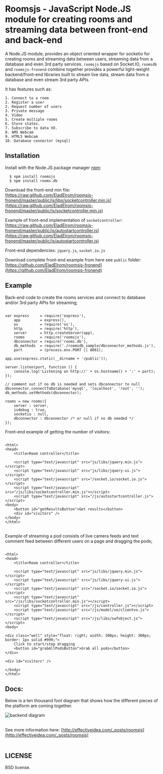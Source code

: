 # Roomsjs - JavaScript Node.JS module for creating rooms and streaming data between front-end and back-end

A Node.JS module, provides an object oriented wrapper for socketio for creating rooms and streaming data between users, streaming data from a database and even 3rd party services.
`roomsjs` based on Socket.IO, `roomsdb` and `roomsjs-fronend` combine together provides a powerful light-weight backend/front-end libraries built to stream live data, stream data from a database and even stream 3rd party APIs.

It has features such as:

    1. Connect to a room
    2. Register a user
    2. Request number of users
    3. Private message
    4. Video
    5. Create multiple rooms
    6. Store states.
    7. Subscribe to data VO.
    8. AMS Webcam
    9. HTML5 Webcam
    10. Database connector (mysql)

## Installation

  Install with the Node.JS package manager [npm](http://npmjs.org/):

      $ npm install roomsjs
      $ npm install rooms.db

Download the front-end min file:
[https://raw.github.com/EladElrom/roomsjs-fronend/master/public/js/libs/socketcontroller.min.js](https://raw.github.com/EladElrom/roomsjs-fronend/master/public/js/socketcontroller.min.js)

Example of front-end implementation of `socketcontroller`:
[https://raw.github.com/EladElrom/roomsjs-fronend/master/public/js/autostartcontroller.js](https://raw.github.com/EladElrom/roomsjs-fronend/master/public/js/autostartcontroller.js)

Front-end dependencies: `jquery.js`, `socket.io.js`

Download complete front-end example from here see `public` folder: 
[https://github.com/EladElrom/roomsjs-fronend](https://github.com/EladElrom/roomsjs-fronend)
      
## Example

Back-end code to create the rooms services and connect to database and/or 3rd party APIs for streaming;

<pre lang="javascript"><code>
var express     = require('express'),
    app         = express(),
    os          = require('os'),
    http        = require('http'),
    server      = http.createServer(app),
    rooms       = require('roomsjs'),
    dbconnector = require('rooms.db'),
    db_methods  = require('./roomsdb_sample/dbconnector_methods.js'),
    port        = (process.env.PORT || 8081);

app.use(express.static(__dirname + '/public'));

server.listen(port, function () {
    console.log('Listening on http://' + os.hostname() + ':' + port);
});

// comment out if no db is needed and sets dbconnector to null
dbconnector.connectToDatabase('mysql', 'localhost', 'root', '');
db_methods.setMethods(dbconnector);

rooms = new rooms({
    server : server,
    isdebug : true,
    socketio : null,
    dbconnector : dbconnector /* or null if no db needed */
});
</code></pre>

Front-end example of getting the number of visitors:

<pre lang="html">
<code>
&#60;html&#62;
&#60;head&#62;
    &#60;title&#62;Room controller&#60;/title&#62;

    &#60;script type="text/javascript" src="js/libs/jquery.min.js"&#62;&#60;/script&#62;
    &#60;script type="text/javascript" src="js/libs/jquery-ui.js"&#62;&#60;/script&#62;
    &#60;script type="text/javascript" src="/socket.io/socket.io.js"&#62;&#60;/script&#62;
    &#60;script type="text/javascript" src="/js/libs/socketcontroller.min.js"&#62;&#60;/script&#62;
    &#60;script type="text/javascript" src="/js/autostartcontroller.js"&#62;&#60;/script&#62;
&#60;body&#62;
    &#60;button id="getResultsButton"&#62;Get results&#60;/button&#62;
    &#60;div id="visitors" /&#62;
&#60;/body&#62;
&#60;/html&#62;
</code>
</pre>

Example of streaming a pod consists of live camera feeds and text comment feed between different users on a page and dragging the pods;

<pre lang="html"><code>
&#60;html&#62;
&#60;head&#62;
    &#60;title&#62;Room controller&#60;/title&#62;

    &#60;script type="text/javascript" src="js/libs/jquery.min.js"&#62;&#60;/script&#62;
    &#60;script type="text/javascript" src="js/libs/jquery-ui.js"&#62;&#60;/script&#62;
    &#60;script type="text/javascript" src="/socket.io/socket.io.js"&#62;&#60;/script&#62;
    &#60;script type="text/javascript" src="/js/libs/socketcontroller.min.js"&#62;&#60;/script&#62;
    &#60;script type="text/javascript" src="/js/controller.js"&#62;&#60;/script&#62;
    &#60;script type="text/javascript" src="/js/model/vo/clientvo.js"&#62;&#60;/script&#62;
    &#60;script type="text/javascript" src="/js/libs/swfobject.js"&#62;&#60;/script&#62;
&#60;body&#62;

&#60;div class="well" style="float: right; width: 300px; height: 300px; border: 1px solid #999;"&#62;
    Click to start/stop dragging
    &#60;button id="grabAllPodsButton"&#62;Grab all pods&#60;/button&#62;
&#60;/div&#62;

&#60;div id="visitors" /&#62;

&#60;/body&#62;
&#60;/html&#62;
</code></pre>

## Docs:

Below is a ten thousand foot diagram that shows how the different pieces of the platform are coming together. 

![backend diagram](https://raw.github.com/EladElrom/poet/ei-pages/effectiveidea/public/images/roomsjs-diagram1.png)
<br><br>

See more information here: [http://effectiveidea.com/_posts/roomsjs](http://effectiveidea.com/_posts/roomsjs)
<br><br>

## LICENSE

BSD license.

